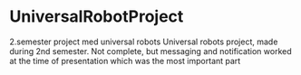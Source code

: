 # UniversalRobotProject
2.semester project med universal robots
Universal robots project, made during 2nd semester. Not complete, but messaging and notification worked at the time of presentation which was the most important part
